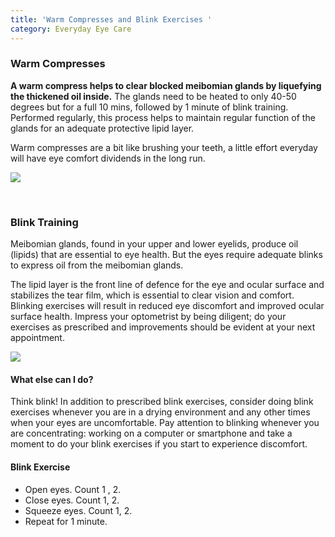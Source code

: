 ```yaml
---
title: 'Warm Compresses and Blink Exercises '
category: Everyday Eye Care
---
```

<div class="employee-heading"> 

### Warm Compresses

**A warm compress helps to clear blocked meibomian glands by liquefying the thickened oil inside.** The glands need to be heated to only 40-50 degrees but for a full 10 mins, followed by 1 minute of blink training. Performed regularly, this process helps to maintain regular function of the glands for an adequate protective lipid layer.

Warm compresses are a bit like brushing your teeth, a little effort everyday will have eye comfort dividends in the long run.

![](/uploads/sdfhhfghs.jpg)

<br>

### Blink Training

Meibomian glands, found in your upper and lower eyelids, produce oil (lipids) that are essential to  eye health. But the eyes require adequate blinks to express oil from the meibomian glands. 

The lipid  layer is the front line of defence for the eye and ocular surface and stabilizes the tear film, which is  essential to clear vision and comfort. Blinking exercises will result in reduced eye discomfort and
 improved ocular surface health. Impress your optometrist by being diligent; do your exercises as
 prescribed and improvements should be evident at your next appointment.

![](/uploads/sdkjhfa.jpg)

#### What else can I do?

Think blink! In addition to prescribed blink exercises, consider doing blink  exercises whenever you are in a drying environment and any other times  when your eyes are uncomfortable. Pay attention to blinking whenever you
 are concentrating: working on a computer or smartphone and take a
 moment to do your blink exercises if you start to experience discomfort.

#### Blink Exercise

* Open eyes. Count 1 , 2. 
* Close eyes. Count 1, 2. 
* Squeeze eyes. Count 1, 2. 
* Repeat for 1 minute.
